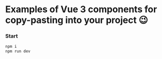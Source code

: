 # Examples of Vue 3 components for copy-pasting into your project 😉

### Start

```bash
npm i
npm run dev
```
